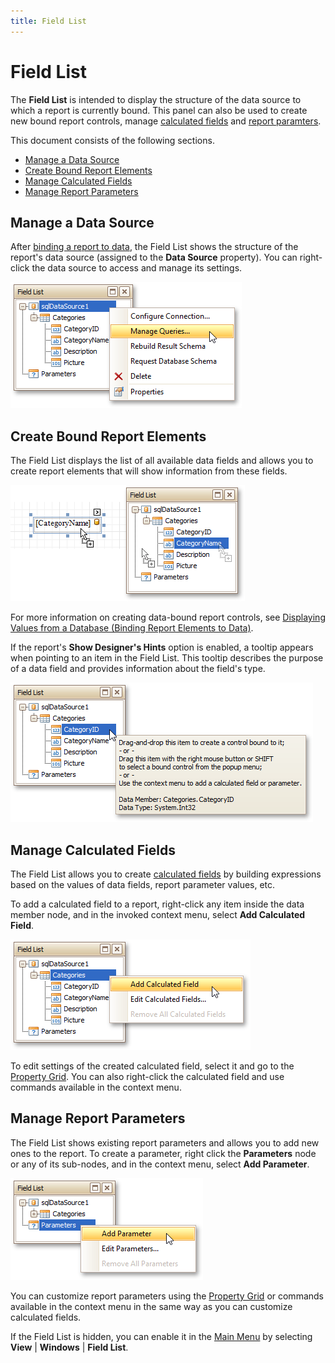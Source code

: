 ```yaml
---
title: Field List
---
```

# Field List
The **Field List** is intended to display the structure of the data source to which a report is currently bound. This panel can also be used to create new bound report controls, manage [calculated fields](../../report-editing-basics/add-calculated-fields-to-a-report.md) and [report paramters](../../report-editing-basics/add-parameters-to-a-report.md).

This document consists of the following sections.
* [Manage a Data Source](#datasource)
* [Create Bound Report Elements](#binding)
* [Manage Calculated Fields](#calcfields)
* [Manage Report Parameters](#parameters)

## Manage a Data Source<a name="datasource"/>
After [binding a report to data](../../create-reports/binding-a-report-to-data.md), the Field List shows the structure of the report's data source (assigned to the **Data Source** property). You can right-click the data source to access and manage its settings.

![eud-win-reports-field-list-manage-queries](../../../../../images/img126954.png)

## <a name="binding"/>Create Bound Report Elements
The Field List displays the list of all available data fields and allows you to create report elements that will show information from these fields.

![eud-win-reports-field-list-drop-field](../../../../../images/img126955.png)

For more information on creating data-bound report controls, see [Displaying Values from a Database (Binding Report Elements to Data)](../../report-editing-basics/displaying-values-from-a-database-(binding-report-elements-to-data).md).

If the report's **Show Designer's Hints** option is enabled, a tooltip appears when pointing to an item in the Field List. This tooltip describes the purpose of a data field and provides information about the field's type.

![EUD_WinReportDesigner_FieldListTooltip](../../../../../images/img124977.png)

## <a name="calcfields"/>Manage Calculated Fields
The Field List allows you to create [calculated fields](../../report-editing-basics/add-calculated-fields-to-a-report.md) by building expressions based on the values of data fields, report parameter values, etc.

To add a calculated field to a report, right-click any item inside the data member node, and in the invoked context menu, select **Add Calculated Field**.

![eud-win-reports-field-list-add-calc-field](../../../../../images/img126956.png)

To edit settings of the created calculated field, select it and go to the [Property Grid](property-grid.md). You can also right-click the calculated field and use commands available in the context menu.

## <a name="parameters"/>Manage Report Parameters
The Field List shows existing report parameters and allows you to add new ones to the report. To create a parameter, right click the **Parameters** node or any of its sub-nodes, and in the context menu, select **Add Parameter**.

![eud-win-reports-field-list-add-parameter](../../../../../images/img126957.png)

You can customize report parameters using the [Property Grid](property-grid.md) or commands available in the context menu in the same way as you can customize calculated fields.

If the Field List is hidden, you can enable it in the [Main Menu](main-menu.md) by selecting **View** | **Windows** | **Field List**.